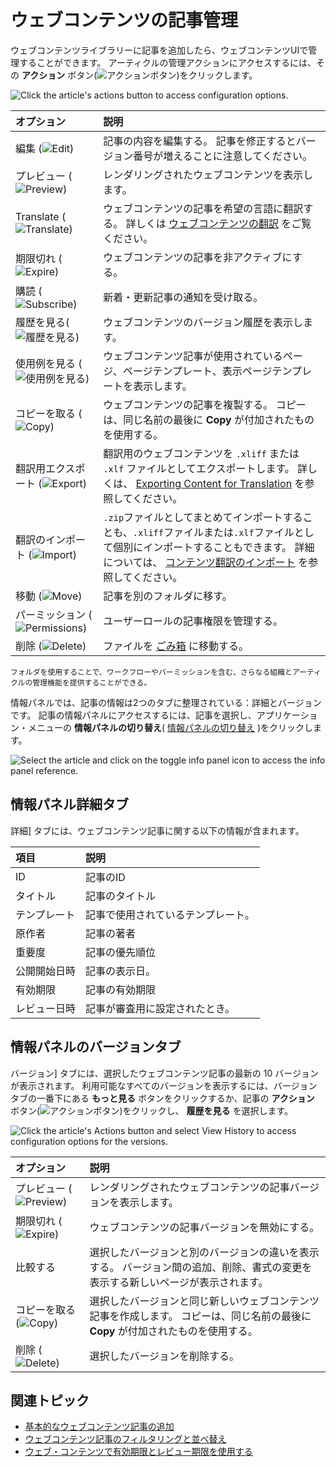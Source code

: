 # ウェブコンテンツの記事管理

ウェブコンテンツライブラリーに記事を追加したら、ウェブコンテンツUIで管理することができます。 アーティクルの管理アクションにアクセスするには、その **アクション** ボタン(![アクションボタン](../../../images/icon-actions.png))をクリックします。

![Click the article's actions button to access configuration options.](./managing-web-content-articles/images/01.png)

| オプション                                                          | 説明                                                                                                                                                                                                                     |
| :------------------------------------------------------------- | :--------------------------------------------------------------------------------------------------------------------------------------------------------------------------------------------------------------------- |
| 編集 (![Edit](../../../images/icon-edit.png))                    | 記事の内容を編集する。 記事を修正するとバージョン番号が増えることに注意してください。                                                                                                                                                                            |
| プレビュー (![Preview](../../../images/icon-view.png))              | レンダリングされたウェブコンテンツを表示します。                                                                                                                                                                                               |
| Translate (![Translate](../../../images/icon-translate.png))   | ウェブコンテンツの記事を希望の言語に翻訳する。 詳しくは [ウェブコンテンツの翻訳](../../translating-pages-and-content/translating-web-content.md) をご覧ください。                                                                                         |
| 期限切れ (![Expire](../../../images/icon-time.png))                | ウェブコンテンツの記事を非アクティブにする。                                                                                                                                                                                                 |
| 購読 (![Subscribe](../../../images/icon-subscribe.png))          | 新着・更新記事の通知を受け取る。                                                                                                                                                                                                       |
| 履歴を見る(![履歴を見る](../../../images/icon-date-time.png))            | ウェブコンテンツのバージョン履歴を表示します。                                                                                                                                                                                                |
| 使用例を見る (![使用例を見る](../../../images/icon-view-type-list.png))    | ウェブコンテンツ記事が使用されているページ、ページテンプレート、表示ページテンプレートを表示します。                                                                                                                                                                     |
| コピーを取る (![Copy](../../../images/icon-copy.png))                | ウェブコンテンツの記事を複製する。 コピーは、同じ名前の最後に **Copy** が付加されたものを使用する。                                                                                                                                                                    |
| 翻訳用エクスポート (![Export](../../../images/icon-export.png))         | 翻訳用のウェブコンテンツを `.xliff` または `.xlf` ファイルとしてエクスポートします。 詳しくは、 [Exporting Content for Translation](../../translating-pages-and-content/translating-web-content.md#exporting-content-for-translation) を参照してください。  |
| 翻訳のインポート (![Import](../../../images/icon-download.png))        | `.zip`ファイルとしてまとめてインポートすることも、`.xliff`ファイルまたは`.xlf`ファイルとして個別にインポートすることもできます。 詳細については、 [コンテンツ翻訳のインポート](../../translating-pages-and-content/translating-web-content.md#importing-content-translations) を参照してください。 |
| 移動 (![Move](../../../images/icon-move-folder.png))             | 記事を別のフォルダに移す。                                                                                                                                                                                                          |
| パーミッション (![Permissions](../../../images/icon-permissions.png)) | ユーザーロールの記事権限を管理する。                                                                                                                                                                                                     |
| 削除 (![Delete](../../../images/icon-app-trash.png))             | ファイルを [ごみ箱](../../recycle-bin/recycle-bin-overview.md) に移動する。                                                                                                                                                |

```{tip}
フォルダを使用することで、ワークフローやパーミッションを含む、さらなる組織とアーティクルの管理機能を提供することができる。
```

情報パネルでは、記事の情報は2つのタブに整理されている：詳細とバージョンです。 記事の情報パネルにアクセスするには、記事を選択し、アプリケーション・メニューの **情報パネルの切り替え**( [情報パネルの切り替え](../../../images/icon-information.png) )をクリックします。

![Select the article and click on the toggle info panel icon to access the info panel reference.](./managing-web-content-articles/images/02.png)

## 情報パネル詳細タブ

詳細] タブには、ウェブコンテンツ記事に関する以下の情報が含まれます。

| 項目     | 説明                |
| :----- | :---------------- |
| ID     | 記事のID             |
| タイトル   | 記事のタイトル           |
| テンプレート | 記事で使用されているテンプレート。 |
| 原作者    | 記事の著者             |
| 重要度    | 記事の優先順位           |
| 公開開始日時 | 記事の表示日。           |
| 有効期限   | 記事の有効期限           |
| レビュー日時 | 記事が審査用に設定されたとき。   |

## 情報パネルのバージョンタブ

バージョン] タブには、選択したウェブコンテンツ記事の最新の 10 バージョンが表示されます。 利用可能なすべてのバージョンを表示するには、バージョンタブの一番下にある **もっと見る** ボタンをクリックするか、記事の **アクション** ボタン(![アクションボタン](../../../images/icon-actions.png))をクリックし、 **履歴を見る** を選択します。

![Click the article's Actions button and select View History to access configuration options for the versions.](./managing-web-content-articles/images/03.png)

| オプション                                              | 説明                                                                 |
| :------------------------------------------------- | :----------------------------------------------------------------- |
| プレビュー (![Preview](../../../images/icon-view.png))  | レンダリングされたウェブコンテンツの記事バージョンを表示します。                                   |
| 期限切れ (![Expire](../../../images/icon-time.png))    | ウェブコンテンツの記事バージョンを無効にする。                                            |
| 比較する                                               | 選択したバージョンと別のバージョンの違いを表示する。 バージョン間の追加、削除、書式の変更を表示する新しいページが表示されます。   |
| コピーを取る (![Copy](../../../images/icon-copy.png))    | 選択したバージョンと同じ新しいウェブコンテンツ記事を作成します。 コピーは、同じ名前の最後に **Copy** が付加されたものを使用する。 |
| 削除 (![Delete](../../../images/icon-app-trash.png)) | 選択したバージョンを削除する。                                                    |

## 関連トピック

* [基本的なウェブコンテンツ記事の追加](./adding-a-basic-web-content-article.md) 
* [ウェブコンテンツ記事のフィルタリングと並べ替え](./filtering-and-sorting-web-content-articles.md) 
* [ウェブ・コンテンツで有効期限とレビュー期限を使用する](./using-expiration-and-review-dates-in-web-content.md) 
